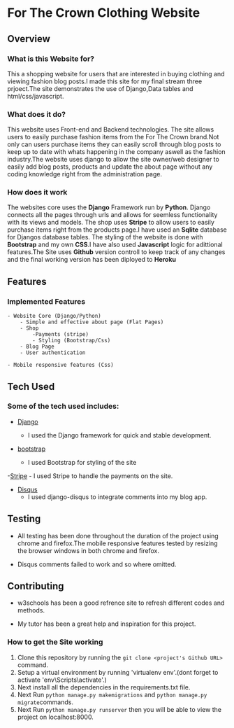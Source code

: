 # For The Crown Clothing Website

## Overview

### What is this Website for?
 
This a shopping website for users that are interested in buying clothing and viewing fashion blog posts.I made this site for my final stream three prjoect.The site demonstrates the use of Django,Data tables and html/css/javascript. 
 
### What does it do?
 
This website uses Front-end and Backend technologies. The site allows users to easily purchase fashion items from the For The Crown brand.Not only can users purchase items they can easily scroll through blog posts to keep up to date with whats happening in the company aswell as the fashion industry.The website uses django to allow the site owner/web designer to easily add blog posts, products and update the about page without any coding knowledge right from the administration page.
 
### How does it work
 
The websites core uses the **Django** Framework run by **Python**. Django connects all the pages through urls and allows for seemless functionality with its views and models. The shop uses **Stripe** to allow users to easily purchase items right from the products page.I have used an **Sqlite** database for Djangos database tables. The styling of the website is done with **Bootstrap** and my own **CSS**.I have also used **Javascript** logic for adittional features.The Site uses **Github** version controll to keep track of any changes and the final working version has been diployed to **Heroku**

 
## Features
 
### Implemented Features
    - Website Core (Django/Python)
        - Simple and effective about page (Flat Pages)
        - Shop
            -Payments (stripe)
            - Styling (Bootstrap/Css)
        - Blog Page
        - User authentication 

    - Mobile responsive features (Css)
 
## Tech Used

### Some of the tech used includes:

- [Django](https://www.djangoproject.com/)
    - I used the Django framework for quick and stable development.

- [bootstrap](https://getbootstrap.com/)
    - I used Bootstrap for styling of the site

-[Stripe](https://stripe.com/gb)
    - I used Stripe to handle the payments on the site.

- [Disqus](https://django-disqus.readthedocs.io/en/latest/)
    - I used django-disqus to integrate comments into my blog app.



## Testing
- All testing has been done throughout the duration of the project using chrome and firefox.The mobile responsive features tested by resizing the browser windows in both chrome and firefox.

- Disqus comments failed to work and so where omitted.
 
## Contributing

- w3schools has been a good refrence site to refresh different codes and methods.

- My tutor has been a great help and inspiration for this project.

### How to get the Site working
1. Clone this repository by running the `git clone <project's Github URL>` command.
2. Setup a virtual environment by running 'virtualenv env'.(dont forget to activate 'env\Scripts\activate'.)
3. Next install all the dependencies in the requirements.txt file.
5. Next Run  `python manage.py makemigrations` and `python manage.py migrate`commands.
6. Next Run `python manage.py runserver` then you will be able to view the project on localhost:8000.
